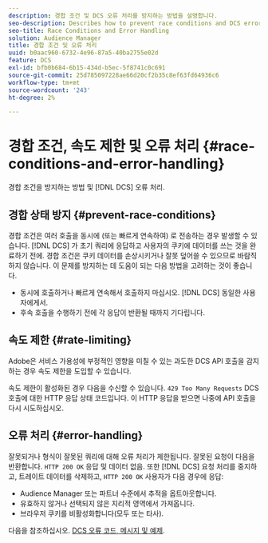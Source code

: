 ```yaml
---
description: 경합 조건 및 DCS 오류 처리를 방지하는 방법을 설명합니다.
seo-description: Describes how to prevent race conditions and DCS error handling.
seo-title: Race Conditions and Error Handling
solution: Audience Manager
title: 경합 조건 및 오류 처리
uuid: b0aac960-6732-4e96-87a5-40ba2755e02d
feature: DCS
exl-id: bfb0b684-6b15-434d-b5ec-5f8741c0c691
source-git-commit: 25d785097228ae66d20cf2b35c8ef63fd64936c6
workflow-type: tm+mt
source-wordcount: '243'
ht-degree: 2%

---
```


# 경합 조건, 속도 제한 및 오류 처리 {#race-conditions-and-error-handling}

경합 조건을 방지하는 방법 및 [!DNL DCS] 오류 처리.

## 경합 상태 방지 {#prevent-race-conditions}

경합 조건은 여러 호출을 동시에 (또는 빠르게 연속하여) 로 전송하는 경우 발생할 수 있습니다. [!DNL DCS] 가 초기 쿼리에 응답하고 사용자의 쿠키에 데이터를 쓰는 것을 완료하기 전에. 경합 조건은 쿠키 데이터를 손상시키거나 잘못 덮어쓸 수 있으므로 바람직하지 않습니다. 이 문제를 방지하는 데 도움이 되는 다음 방법을 고려하는 것이 좋습니다.

* 동시에 호출하거나 빠르게 연속해서 호출하지 마십시오. [!DNL DCS] 동일한 사용자에게서.
* 후속 호출을 수행하기 전에 각 응답이 반환될 때까지 기다립니다.

## 속도 제한 {#rate-limiting}

Adobe은 서비스 가용성에 부정적인 영향을 미칠 수 있는 과도한 DCS API 호출을 감지하는 경우 속도 제한을 도입할 수 있습니다.

속도 제한이 활성화된 경우 다음을 수신할 수 있습니다. `429 Too Many Requests` DCS 호출에 대한 HTTP 응답 상태 코드입니다. 이 HTTP 응답을 받으면 나중에 API 호출을 다시 시도하십시오.

## 오류 처리 {#error-handling}

잘못되거나 형식이 잘못된 쿼리에 대해 오류 처리가 제한됩니다. 잘못된 요청이 다음을 반환합니다. `HTTP 200 OK` 응답 및 데이터 없음. 또한 [!DNL DCS] 요청 처리를 중지하고, 트레이트 데이터를 삭제하고, `HTTP 200 OK` 사용자가 다음 경우에 응답:

* Audience Manager 또는 파트너 수준에서 추적을 옵트아웃합니다.
* 유효하지 않거나 선택되지 않은 지리적 영역에서 가져옵니다.
* 브라우저 쿠키를 비활성화합니다(모두 또는 타사).

다음을 참조하십시오. [DCS 오류 코드, 메시지 및 예제](../../../api/dcs-intro/dcs-api-reference/dcs-error-codes.md).
